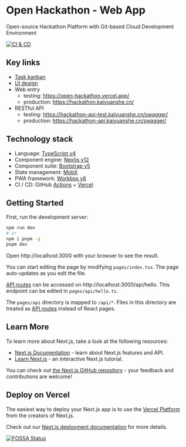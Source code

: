 # Open Hackathon - Web App

Open-source Hackathon Platform with Git-based Cloud Development Environment

[![CI & CD](https://github.com/kaiyuanshe/OpenHackathon-Web/actions/workflows/main.yml/badge.svg)][8]

## Key links

- [Task kanban](https://github.com/orgs/kaiyuanshe/projects/4?fullscreen=true)
- [UI design](https://www.figma.com/file/HKPV8IB4kxrAVAuuSBZKd1/Open-Hackathon)
- Web entry
  - testing: https://open-hackathon.vercel.app/
  - production: https://hackathon.kaiyuanshe.cn/
- RESTful API
  - testing: https://hackathon-api-test.kaiyuanshe.cn/swagger/
  - production: https://hackathon-api.kaiyuanshe.cn/swagger/

## Technology stack

- Language: [TypeScript v4][2]
- Component engine: [Nextjs v12][3]
- Component suite: [Bootstrap v5][4]
- State management: [MobX][6]
- PWA framework: [Workbox v6][5]
- CI / CD: GitHub [Actions][11] + [Vercel][12]

## Getting Started

First, run the development server:

```bash
npm run dev
# or
npm i pnpm -g
pnpm dev
```

Open http://localhost:3000 with your browser to see the result.

You can start editing the page by modifying `pages/index.tsx`. The page auto-updates as you edit the file.

[API routes][13] can be accessed on http://localhost:3000/api/hello. This endpoint can be edited in `pages/api/hello.ts`.

The `pages/api` directory is mapped to `/api/*`. Files in this directory are treated as [API routes][13] instead of React pages.

## Learn More

To learn more about Next.js, take a look at the following resources:

- [Next.js Documentation][14] - learn about Next.js features and API.
- [Learn Next.js][15] - an interactive Next.js tutorial.

You can check out [the Next.js GitHub repository][16] - your feedback and contributions are welcome!

## Deploy on Vercel

The easiest way to deploy your Next.js app is to use the [Vercel Platform][12] from the creators of Next.js.

Check out our [Next.js deployment documentation][17] for more details.

[![FOSSA Status](https://app.fossa.com/api/projects/git%2Bgithub.com%2Fkaiyuanshe%2FOpenHackathon-Web.svg?type=large)](https://app.fossa.com/projects/git%2Bgithub.com%2Fkaiyuanshe%2FOpenHackathon-Web?ref=badge_large)

[1]: https://reactjs.org/
[2]: https://www.typescriptlang.org/
[3]: https://nextjs.org/
[4]: https://getbootstrap.com/
[5]: https://developers.google.com/web/tools/workbox
[6]: https://github.com/mobxjs/mobx/tree/mobx4and5/docs
[8]: https://github.com/kaiyuanshe/OpenHackathon-Web/actions/workflows/main.yml
[11]: https://github.com/features/actions
[12]: https://vercel.com/new?utm_medium=default-template&filter=next.js&utm_source=create-next-app&utm_campaign=create-next-app-readme
[13]: https://nextjs.org/docs/api-routes/introduction
[14]: https://nextjs.org/docs
[15]: https://nextjs.org/learn
[16]: https://github.com/vercel/next.js/
[17]: https://nextjs.org/docs/deployment
